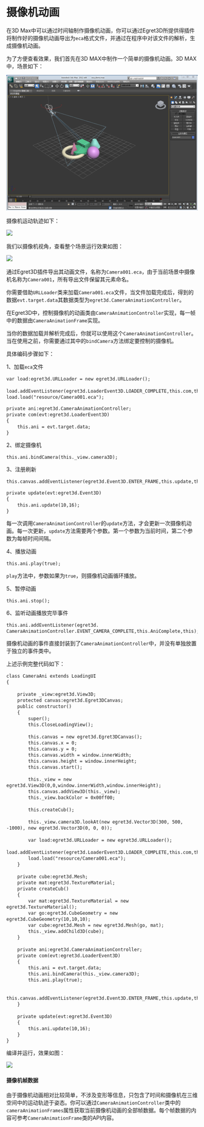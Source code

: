 # 摄像机动画

在3D Max中可以通过时间轴制作摄像机动画，你可以通过Egret3D所提供得插件将制作好的摄像机动画导出为`eca`格式文件，并通过在程序中对该文件的解析，生成摄像机动画。

为了方便查看效果，我们首先在3D MAX中制作一个简单的摄像机动画。3D MAX中，场景如下：

![](575cd31ccd58b.png)

摄像机运动轨迹如下：

![](575cd3235cbe6.gif)

我们以摄像机视角，查看整个场景运行效果如图：

![](575cd32284507.gif)

通过Egret3D插件导出其动画文件，名称为`Camera001.eca`，由于当前场景中摄像机名称为`Camera001`，所有导出文件保留其元素命名。

你需要借助`URLLoader`类来加载`Camera001.eca`文件，当文件加载完成后，得到的数据`evt.target.data`其数据类型为`egret3d.CameraAnimationController`。

在Egret3D中，控制摄像机的动画类由`CameraAnimationController`实现，每一帧中的数据由`CameraAnimationFrame`实现。

当你的数据加载并解析完成后，你就可以使用这个`CameraAnimationController`。当在使用之前，你需要通过其中的`bindCamera`方法绑定要控制的摄像机。

具体编码步骤如下：

1、加载`eca`文件

```
var load:egret3d.URLLoader = new egret3d.URLLoader();
        load.addEventListener(egret3d.LoaderEvent3D.LOADER_COMPLETE,this.com,this);
load.load("resource/Camera001.eca");
```

```
private ani:egret3d.CameraAnimationController;
private com(evt:egret3d.LoaderEvent3D)
{
	this.ani = evt.target.data;
}
```

2、绑定摄像机

```
this.ani.bindCamera(this._view.camera3D);
```

3、注册刷新

```
this.canvas.addEventListener(egret3d.Event3D.ENTER_FRAME,this.update,this);
```

```
private update(evt:egret3d.Event3D)
{
	this.ani.update(10,16);
}
```

每一次调用`CameraAnimationController`的`update`方法，才会更新一次摄像机动画。每一次更新，`update`方法需要两个参数。第一个参数为当前时间，第二个参数为每帧时间间隔。

4、播放动画

```
this.ani.play(true);
```

`play`方法中，参数如果为`true`，则摄像机动画循环播放。

5、暂停动画

```
this.ani.stop();
```

6、监听动画播放完毕事件

```
this.ani.addEventListener(egret3d. CameraAnimationController.EVENT_CAMERA_COMPLETE,this.AniComplete,this);
```

摄像机动画的事件直接封装到了`CameraAnimationController`中，并没有单独放置于独立的事件类中。

上述示例完整代码如下：

```
class CameraAni extends LoadingUI
{

    private _view:egret3d.View3D;
    protected canvas:egret3d.Egret3DCanvas;
    public constructor()
    {
        super();
        this.CloseLoadingView();

        this.canvas = new egret3d.Egret3DCanvas();
        this.canvas.x = 0;
        this.canvas.y = 0;
        this.canvas.width = window.innerWidth;
        this.canvas.height = window.innerHeight;
        this.canvas.start();
        
        this._view = new egret3d.View3D(0,0,window.innerWidth,window.innerHeight);
        this.canvas.addView3D(this._view);
        this._view.backColor = 0x00ff00;

        this.createCub();

        this._view.camera3D.lookAt(new egret3d.Vector3D(300, 500, -1000), new egret3d.Vector3D(0, 0, 0));

        var load:egret3d.URLLoader = new egret3d.URLLoader();
        load.addEventListener(egret3d.LoaderEvent3D.LOADER_COMPLETE,this.com,this);
        load.load("resource/Camera001.eca");
    }

    private cube:egret3d.Mesh;
    private mat:egret3d.TextureMaterial;
    private createCub()
    {
        var mat:egret3d.TextureMaterial = new egret3d.TextureMaterial();
        var go:egret3d.CubeGeometry = new egret3d.CubeGeometry(10,10,10);
        var cube:egret3d.Mesh = new egret3d.Mesh(go, mat);
        this._view.addChild3D(cube);
    }

    private ani:egret3d.CameraAnimationController;
    private com(evt:egret3d.LoaderEvent3D)
    {
        this.ani = evt.target.data;
        this.ani.bindCamera(this._view.camera3D);
        this.ani.play(true);
        
         this.canvas.addEventListener(egret3d.Event3D.ENTER_FRAME,this.update,this);
    }
    
    private update(evt:egret3d.Event3D)
    {
        this.ani.update(10,16);
    }
}
```

编译并运行，效果如图：

![](8.gif)

#### 摄像机帧数据

由于摄像机动画相对比较简单，不涉及变形等信息，只包含了时间和摄像机在三维空间中的运动轨迹于姿态。你可以通过`CameraAnimationController`类中的`cameraAnimationFrames`属性获取当前摄像机动画的全部帧数据。每个帧数据的内容可参考`CameraAnimationFrame`类的API内容。



